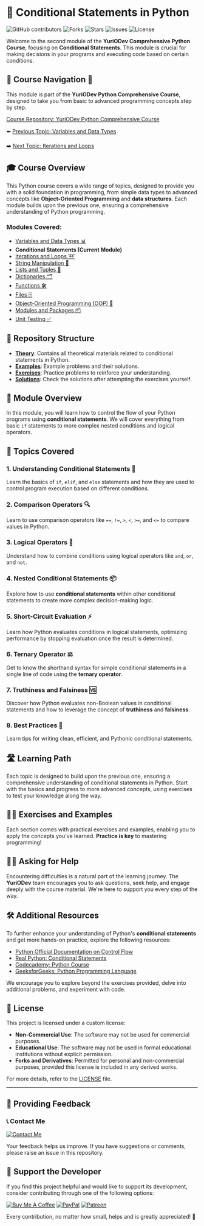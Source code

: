 # 📘 Conditional Statements in Python 

![GitHub contributors](https://img.shields.io/github/contributors/YurioDev/python-yuriodev-02-conditional-statements?style=for-the-badge)
![Forks](https://img.shields.io/github/forks/YurioDev/python-yuriodev-02-conditional-statements?style=for-the-badge)
![Stars](https://img.shields.io/github/stars/YurioDev/python-yuriodev-02-conditional-statements?style=for-the-badge)
![Issues](https://img.shields.io/github/issues/YurioDev/python-yuriodev-02-conditional-statements?style=for-the-badge)
![License](https://img.shields.io/github/license/YurioDev/python-yuriodev-02-conditional-statements?style=for-the-badge)

Welcome to the second module of the **YuriODev Comprehensive Python Course**, focusing on **Conditional Statements**. This module is crucial for making decisions in your programs and executing code based on certain conditions.

## 🌟 Course Navigation 🧭

This module is part of the **YuriODev Python Comprehensive Course**, designed to take you from basic to advanced programming concepts step by step.

[Course Repository: YuriODev Python Comprehensive Course](https://github.com/YurioDev/Python-Course)

⬅️ [Previous Topic: Variables and Data Types](https://github.com/YurioDev/python-yuriodev-01-simple-data-types/blob/main/README.md)  

➡️ [Next Topic: Iterations and Loops](https://github.com/YurioDev/python-yuriodev-03-iterations-and-loops/blob/main/README.md)

## 🎓 Course Overview

This Python course covers a wide range of topics, designed to provide you with a solid foundation in programming, from simple data types to advanced concepts like **Object-Oriented Programming** and **data structures**. Each module builds upon the previous one, ensuring a comprehensive understanding of Python programming.

### Modules Covered:
- [Variables and Data Types 📊](https://github.com/YurioDev/python-yuriodev-01-simple-data-types/blob/main/README.md)
- **Conditional Statements (Current Module)**
- [Iterations and Loops ➿](https://github.com/YurioDev/python-yuriodev-03-iterations-and-loops/blob/main/README.md)
- [String Manipulation 🧵](https://github.com/YurioDev/python-yuriodev-04-string-manipulation/blob/main/README.md)
- [Lists and Tuples 📝](https://github.com/YurioDev/python-yuriodev-05-lists-in-python/blob/main/README.md)
- [Dictionaries 🗂](https://github.com/YurioDev/python-yuriodev-06-mastering-dictionaries/blob/main/README.md)
- [Functions 🛠](https://github.com/YurioDev/python-yuriodev-07-functions-in-python/blob/main/README.md)
- [Files 🗄](https://github.com/YurioDev/python-yuriodev-08-files-in-python/blob/main/README.md)
- [Object-Oriented Programming (OOP) 🤖](https://github.com/YurioDev/python-yuriodev-09-oop/blob/main/README.md)
- [Modules and Packages 📦](https://github.com/YurioDev/python-yuriodev-10-modules-and-packages/blob/main/README.md)
- [Unit Testing ✅](https://github.com/YurioDev/python-yuriodev-11-unit-testing/blob/main/README.md)

## 📂 Repository Structure

- **[Theory](./theory)**: Contains all theoretical materials related to conditional statements in Python.
- **[Examples](./examples)**: Example problems and their solutions.
- **[Exercises](./exercises)**: Practice problems to reinforce your understanding.
- **[Solutions](./solutions)**: Check the solutions after attempting the exercises yourself.


## 📝 Module Overview

In this module, you will learn how to control the flow of your Python programs using **conditional statements**. We will cover everything from basic `if` statements to more complex nested conditions and logical operators.

## 🧩 Topics Covered

### 1. Understanding Conditional Statements 🤔
Learn the basics of `if`, `elif`, and `else` statements and how they are used to control program execution based on different conditions.

### 2. Comparison Operators 🔍
Learn to use comparison operators like `==`, `!=`, `>`, `<`, `>=`, and `<=` to compare values in Python.

### 3. Logical Operators 🧠
Understand how to combine conditions using logical operators like `and`, `or`, and `not`.

### 4. Nested Conditional Statements 📦
Explore how to use **conditional statements** within other conditional statements to create more complex decision-making logic.

### 5. Short-Circuit Evaluation ⚡
Learn how Python evaluates conditions in logical statements, optimizing performance by stopping evaluation once the result is determined.

### 6. Ternary Operator ⚖️
Get to know the shorthand syntax for simple conditional statements in a single line of code using the **ternary operator**.

### 7. Truthiness and Falsiness 🆚
Discover how Python evaluates non-Boolean values in conditional statements and how to leverage the concept of **truthiness** and **falsiness**.

### 8. Best Practices 🏅
Learn tips for writing clean, efficient, and Pythonic conditional statements.


## 🛣️ Learning Path

Each topic is designed to build upon the previous one, ensuring a comprehensive understanding of conditional statements in Python. Start with the basics and progress to more advanced concepts, using exercises to test your knowledge along the way.


## 🏋️‍♂️ Exercises and Examples

Each section comes with practical exercises and examples, enabling you to apply the concepts you've learned. **Practice is key** to mastering programming!


## 🙋‍♂️ Asking for Help

Encountering difficulties is a natural part of the learning journey. The **YuriODev** team encourages you to ask questions, seek help, and engage deeply with the course material. We're here to support you every step of the way.

## 🛠 Additional Resources

To further enhance your understanding of Python's **conditional statements** and get more hands-on practice, explore the following resources:

- [Python Official Documentation on Control Flow](https://docs.python.org/3/tutorial/controlflow.html)
- [Real Python: Conditional Statements](https://realpython.com/python-conditional-statements/)
- [Codecademy: Python Course](https://www.codecademy.com/learn/learn-python-3)
- [GeeksforGeeks: Python Programming Language](https://www.geeksforgeeks.org/python-programming-language/)

We encourage you to explore beyond the exercises provided, delve into additional problems, and experiment with code.


## 📢 License

This project is licensed under a custom license:

- **Non-Commercial Use**: The software may not be used for commercial purposes.
- **Educational Use**: The software may not be used in formal educational institutions without explicit permission.
- **Forks and Derivatives**: Permitted for personal and non-commercial purposes, provided this license is included in any derived works.

For more details, refer to the [LICENSE](./LICENSE) file.

---

## 📢 Providing Feedback

### 📞 Contact Me

[![Contact Me](https://img.shields.io/badge/Contact-Me-blue?style=for-the-badge)](mailto:contact@yuriodev.co.uk)

Your feedback helps us improve. If you have suggestions or comments, please raise an issue in this repository.


## 💖 Support the Developer

If you find this project helpful and would like to support its development, consider contributing through one of the following options:

[![Buy Me A Coffee](https://img.shields.io/badge/-Buy%20Me%20a%20Coffee-orange?style=for-the-badge&logo=buy-me-a-coffee)](https://www.buymeacoffee.com/yuriodev)
[![PayPal](https://img.shields.io/badge/Donate-PayPal-blue?style=for-the-badge&logo=paypal)](https://paypal.me/yuriodev)
[![Patreon](https://img.shields.io/badge/Support-Patreon-red?style=for-the-badge&logo=patreon)](https://www.patreon.com/YuriODev)

Every contribution, no matter how small, helps and is greatly appreciated! 🙏
